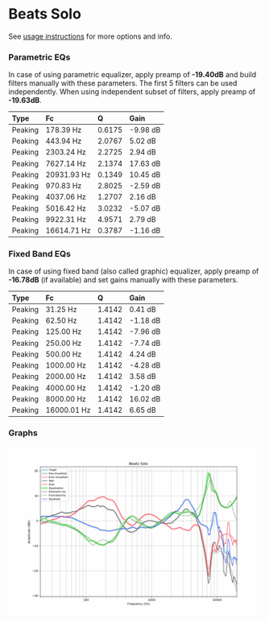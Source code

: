 # Beats Solo
See [usage instructions](https://github.com/jaakkopasanen/AutoEq#usage) for more options and info.

### Parametric EQs
In case of using parametric equalizer, apply preamp of **-19.40dB** and build filters manually
with these parameters. The first 5 filters can be used independently.
When using independent subset of filters, apply preamp of **-19.63dB**.

| Type    | Fc          |      Q | Gain     |
|:--------|:------------|:-------|:---------|
| Peaking | 178.39 Hz   | 0.6175 | -9.98 dB |
| Peaking | 443.94 Hz   | 2.0767 | 5.02 dB  |
| Peaking | 2303.24 Hz  | 2.2725 | 2.94 dB  |
| Peaking | 7627.14 Hz  | 2.1374 | 17.63 dB |
| Peaking | 20931.93 Hz | 0.1349 | 10.45 dB |
| Peaking | 970.83 Hz   | 2.8025 | -2.59 dB |
| Peaking | 4037.06 Hz  | 1.2707 | 2.16 dB  |
| Peaking | 5016.42 Hz  | 3.0232 | -5.07 dB |
| Peaking | 9922.31 Hz  | 4.9571 | 2.79 dB  |
| Peaking | 16614.71 Hz | 0.3787 | -1.16 dB |

### Fixed Band EQs
In case of using fixed band (also called graphic) equalizer, apply preamp of **-16.78dB**
(if available) and set gains manually with these parameters.

| Type    | Fc          |      Q | Gain     |
|:--------|:------------|:-------|:---------|
| Peaking | 31.25 Hz    | 1.4142 | 0.41 dB  |
| Peaking | 62.50 Hz    | 1.4142 | -1.18 dB |
| Peaking | 125.00 Hz   | 1.4142 | -7.96 dB |
| Peaking | 250.00 Hz   | 1.4142 | -7.74 dB |
| Peaking | 500.00 Hz   | 1.4142 | 4.24 dB  |
| Peaking | 1000.00 Hz  | 1.4142 | -4.28 dB |
| Peaking | 2000.00 Hz  | 1.4142 | 3.58 dB  |
| Peaking | 4000.00 Hz  | 1.4142 | -1.20 dB |
| Peaking | 8000.00 Hz  | 1.4142 | 16.02 dB |
| Peaking | 16000.01 Hz | 1.4142 | 6.65 dB  |

### Graphs
![](./Beats%20Solo.png)